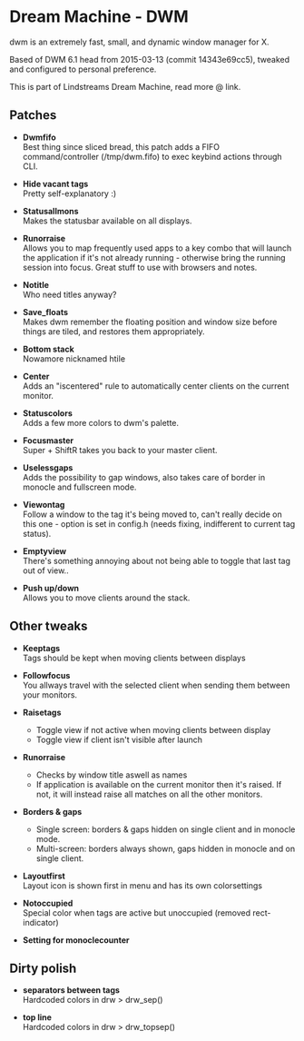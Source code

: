 Dream Machine - DWM
==============================
dwm is an extremely fast, small, and dynamic window manager for X. 

Based of DWM 6.1 head from 2015-03-13 (commit 14343e69cc5), tweaked and configured to personal preference.

This is part of Lindstreams Dream Machine, read more @ link.

Patches
----------------------------
* **Dwmfifo**    
  Best thing since sliced bread, this patch adds a FIFO command/controller (/tmp/dwm.fifo) to exec keybind actions through CLI.

* **Hide vacant tags**  
  Pretty self-explanatory :)

* **Statusallmons**  
  Makes the statusbar available on all displays.

* **Runorraise**  
  Allows you to map frequently used apps to a key combo that will launch the application if it's not already running - otherwise bring the running session into focus. Great stuff to use with browsers and notes.

* **Notitle**  
  Who need titles anyway?

* **Save_floats**  
  Makes dwm remember the floating position and window size before things are tiled, and restores them appropriately.

* **Bottom stack**  
  Nowamore nicknamed htile

* **Center**  
  Adds an "iscentered" rule to automatically center clients on the current monitor.

* **Statuscolors**  
  Adds a few more colors to dwm's palette.

* **Focusmaster**  
  Super + ShiftR takes you back to your master client.

* **Uselessgaps**  
  Adds the possibility to gap windows, also takes care of border in monocle and fullscreen mode.

* **Viewontag**  
  Follow a window to the tag it's being moved to, can't really decide on this one - option is set in config.h (needs fixing, indifferent to current tag status).

* **Emptyview**  
  There's something annoying about not being able to toggle that last tag out of view.. 

* **Push up/down**  
  Allows you to move clients around the stack.


Other tweaks
----------------------------
* **Keeptags**  
  Tags should be kept when moving clients between displays

* **Followfocus**  
  You allways travel with the selected client when sending them between your monitors.

* **Raisetags**  
  * Toggle view if not active when moving clients between display
  * Toggle view if client isn't visible after launch

* **Runorraise**  
  * Checks by window title aswell as names
  * If application is available on the current monitor then it's raised. If not, it will instead raise all matches on all the other monitors.

* **Borders & gaps**  
  * Single screen: borders & gaps hidden on single client and in monocle mode.
  * Multi-screen: borders always shown, gaps hidden in monocle and on single client. 

* **Layoutfirst**  
  Layout icon is shown first in menu and has its own colorsettings

* **Notoccupied**  
  Special color when tags are active but unoccupied (removed rect-indicator)

* **Setting for monoclecounter**


Dirty polish
----------------------------
* **separators between tags**  
  Hardcoded colors in drw > drw_sep()

* **top line**  
  Hardcoded colors in drw > drw_topsep()